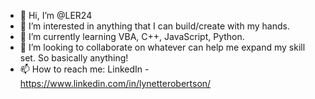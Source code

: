 - 👋 Hi, I’m @LER24
- 👀 I’m interested in anything that I can build/create with my hands. 
- 🌱 I’m currently learning VBA, C++, JavaScript, Python.
- 💞️ I’m looking to collaborate on whatever can help me expand my skill set. So basically anything!
- 📫 How to reach me: LinkedIn - https://www.linkedin.com/in/lynetterobertson/

<!---
LER24/LER24 is a ✨ special ✨ repository because its `README.md` (this file) appears on your GitHub profile.
You can click the Preview link to take a look at your changes.
--->
